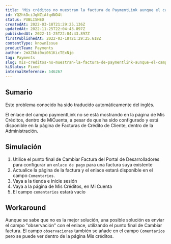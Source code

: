 ```yaml
---
title: 'Mis créditos no muestran la factura de PaymentLink aunque el campo esté configurado'
id: YQ2hkDciJqNZiAfqdNO4t
status: PUBLISHED
createdAt: 2022-03-18T21:29:25.136Z
updatedAt: 2022-11-25T22:04:43.897Z
publishedAt: 2022-11-25T22:04:43.897Z
firstPublishedAt: 2022-03-18T21:29:25.618Z
contentType: knownIssue
productTeam: Payments
author: 2mXZkbi0oi061KicTExNjo
tag: Payments
slug: mis-creditos-no-muestran-la-factura-de-paymentlink-aunque-el-campo-este-configurado
kiStatus: Fixed
internalReference: 546267
---
```


## Sumario

<div class="alert alert-info">
  <p>Este problema conocido ha sido traducido automáticamente del inglés.</p>
</div>


El enlace del campo paymentLink no se está mostrando en la página de Mis Créditos, dentro de MiCuenta, a pesar de que ha sido configurado y está disponible en la página de Facturas de Crédito de Cliente, dentro de la Administración.


## Simulación



1. Utilice el punto final de Cambiar Factura del Portal de Desarrolladores para configurar un `enlace de pago` para una factura suya existente
2. Actualice la página de la factura y el enlace estará disponible en el campo `Comentarios`.
3. Vaya a la tienda e inicie sesión
4. Vaya a la página de Mis Créditos, en Mi Cuenta
5. El campo `comentarios` estará vacío



## Workaround


Aunque se sabe que no es la mejor solución, una posible solución es enviar el campo "observación" con el enlace, utilizando el punto final de Cambiar factura. El campo `observaciones` también se añade en el campo `Comentarios` pero se puede ver dentro de la página Mis créditos.


